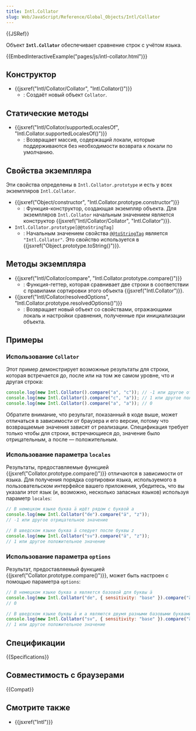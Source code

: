 ```yaml
---
title: Intl.Collator
slug: Web/JavaScript/Reference/Global_Objects/Intl/Collator
---
```


{{JSRef}}

Объект **`Intl.Collator`** обеспечивает сравнение строк с учётом языка.

{{EmbedInteractiveExample("pages/js/intl-collator.html")}}

## Конструктор

- {{jsxref("Intl/Collator/Collator", "Intl.Collator()")}}
  - : Создаёт новый объект `Collator`.

## Статические методы

- {{jsxref("Intl/Collator/supportedLocalesOf", "Intl.Collator.supportedLocalesOf()")}}
  - : Возвращает массив, содержащий локали, которые поддерживаются без необходимости возврата к локали по умолчанию.

## Свойства экземпляра

Эти свойства определены в `Intl.Collator.prototype` и есть у всех экземпляров `Intl.Collator`.

- {{jsxref("Object/constructor", "Intl.Collator.prototype.constructor")}}
  - : Функция-конструктор, создающая экземпляр объекта. Для экземпляров `Intl.Collator` начальным значением является конструктор {{jsxref("Intl/Collator/Collator", "Intl.Collator")}}.
- `Intl.Collator.prototype[@@toStringTag]`
  - : Начальным значением свойства [`@@toStringTag`](/ru/docs/Web/JavaScript/Reference/Global_Objects/Symbol/toStringTag) является `"Intl.Collator"`. Это свойство используется в {{jsxref("Object.prototype.toString()")}}.

## Методы экземпляра

- {{jsxref("Intl/Collator/compare", "Intl.Collator.prototype.compare()")}}
  - : Функция-геттер, которая сравнивает две строки в соответствии с правилами сортировки этого объекта {{jsxref("Intl.Collator")}}.
- {{jsxref("Intl/Collator/resolvedOptions", "Intl.Collator.prototype.resolvedOptions()")}}
  - : Возвращает новый объект со свойствами, отражающими локаль и настройки сравнения, полученные при инициализации объекта.

## Примеры

### Использование `Collator`

Этот пример демонстрирует возможные результаты для строки, которая встречается до, после или на том же самом уровне, что и другая строка:

```js
console.log(new Intl.Collator().compare("a", "c")); // -1 или другое отрицательное значение
console.log(new Intl.Collator().compare("c", "a")); // 1 или другое положительное значение
console.log(new Intl.Collator().compare("a", "a")); // 0
```

Обратите внимание, что результат, показанный в коде выше, может отличаться в зависимости от браузера и его версии, потому что возвращаемые значения зависят от реализации. Спецификация требует только чтобы для строки, встречающиеся до, значение было отрицательным, а после — положительным.

### Использование параметра `locales`

Результаты, предоставляемые функцией {{jsxref("Collator.prototype.compare()")}} отличаются в зависимости от языка. Для получения порядка сортировки языка, используемого в пользовательском интерфейсе вашего приложения, убедитесь, что вы указали этот язык (и, возможно, несколько запасных языков) используя параметр `locales`:

```js
// В немецком языке буква ä идёт рядом с буквой a
console.log(new Intl.Collator("de").compare("ä", "z"));
// -1 или другое отрицательное значение

// В шведском языке буква ä следует после буквы z
console.log(new Intl.Collator("sv").compare("ä", "z"));
// 1 или другое положительное значение
```

### Использование параметра `options`

Результат, предоставляемый функцией {{jsxref("Collator.prototype.compare()")}}, может быть настроен с помощью параметра `options`:

```js
// В немецком языке буква a является базовой для буквы ä
console.log(new Intl.Collator("de", { sensitivity: "base" }).compare("ä", "a"));
// 0

// В шведском языке буквы ä и a являются двумя разными базовыми буквами
console.log(new Intl.Collator("sv", { sensitivity: "base" }).compare("ä", "a"));
// 1 или другое положительное значение
```

## Спецификации

{{Specifications}}

## Совместимость с браузерами

{{Compat}}

## Смотрите также

- {{jsxref("Intl")}}
